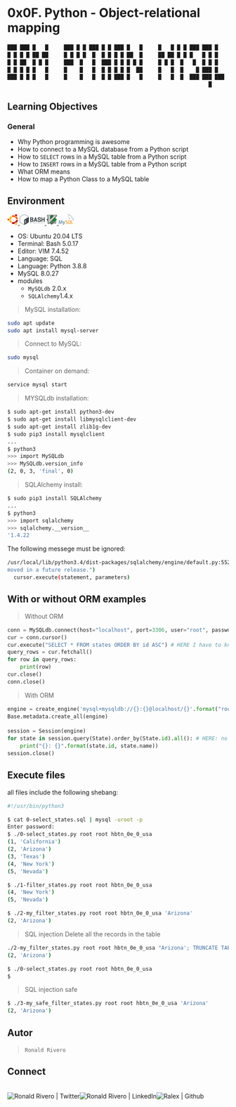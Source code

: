 # 0x0F. Python - Object-relational mapping

```sql
███ ███ █   █     ███ █ █ ███ █ █ ███ █   █     █   █ █ █ ███ ███ █
█ █ █ █ ██ ██     █ █ █ █  █  █ █ █ █ ██  █     ██ ██ █ █ █   █ █ █
█ █ ██  █ █ █     ███  █   █  ███ █ █ █ █ █     █ █ █  █   █  █ █ █
█ █ █ █ █   █     █    █   █  █ █ █ █ █  ██     █   █  █    █ ███ █
███ █ █ █   █     █    █   █  █ █ ███ █   █     █   █  █  ███ ███ ███
                                                                █
```

## Learning Objectives

### General

* Why Python programming is awesome
* How to connect to a MySQL database from a Python script
* How to ```SELECT``` rows in a MySQL table from a Python script
* How to ```INSERT``` rows in a MySQL table from a Python script
* What ORM means
* How to map a Python Class to a MySQL table

## Environment

<div>
<!-- Ubuntu --> <a href="https://ubuntu.com/" target="_blank"><img height="24px" src="https://raw.githubusercontent.com/ralexrivero/xelar_theme_profile/main/icons/ubuntu-icon.svg" alt="Ubuntu"> </a> <!-- GNU Bash --> <a href="https://www.vim.org/" target="_blank"><img height="24px" src="https://raw.githubusercontent.com/ralexrivero/xelar_theme_profile/main/icons/gnu-bash-logo.svg" alt="GNU Bash"> <!-- Vim --> <a href="https://www.vim.org/" target="_blank"><img height="24px" src="https://raw.githubusercontent.com/ralexrivero/xelar_theme_profile/main/icons/Vimlogo.svg" alt="Vim text editor"> </a> <!-- MySQL --> <a href="" target="_blank"><img height="24px" src="https://raw.githubusercontent.com/ralexrivero/xelar_theme_profile/main/icons/mysql.svg" alt="MySQL" > </a>
</div>

* OS: Ubuntu 20.04 LTS
* Terminal: Bash 5.0.17
* Editor: VIM 7.4.52
* Language: SQL
* Language: Python 3.8.8
* MySQL 8.0.27
* modules
  * ```MySQLdb``` 2.0.x
  * ```SQLAlchemy```1.4.x

>MySQL installation:

```bash
sudo apt update
sudo apt install mysql-server
```

> Connect to MySQL:

```bash
sudo mysql
```

> Container on demand:

```bash
service mysql start
```

> MYSQLdb installation:

```bash
$ sudo apt-get install python3-dev
$ sudo apt-get install libmysqlclient-dev
$ sudo apt-get install zlib1g-dev
$ sudo pip3 install mysqlclient
...
$ python3
>>> import MySQLdb
>>> MySQLdb.version_info
(2, 0, 3, 'final', 0)
```

> SQLAlchemy install:

```bash
$ sudo pip3 install SQLAlchemy
...
$ python3
>>> import sqlalchemy
>>> sqlalchemy.__version__
'1.4.22
```

The following messege must be ignored:

```bash
/usr/local/lib/python3.4/dist-packages/sqlalchemy/engine/default.py:552: Warning: (1681, "'@@SESSION.GTID_EXECUTED' is deprecated and will be re
moved in a future release.")
  cursor.execute(statement, parameters)
```

## With or without ORM examples

> Without ORM

```python
conn = MySQLdb.connect(host="localhost", port=3306, user="root", passwd="root", db="my_db", charset="utf8")
cur = conn.cursor()
cur.execute("SELECT * FROM states ORDER BY id ASC") # HERE I have to know SQL to grab all states in my database
query_rows = cur.fetchall()
for row in query_rows:
    print(row)
cur.close()
conn.close()
```

> With ORM

```python
engine = create_engine('mysql+mysqldb://{}:{}@localhost/{}'.format("root", "root", "my_db"), pool_pre_ping=True)
Base.metadata.create_all(engine)

session = Session(engine)
for state in session.query(State).order_by(State.id).all(): # HERE: no SQL query, only objects!
    print("{}: {}".format(state.id, state.name))
session.close()
```

## Execute files

all files include the following shebang:

```bash
#!/usr/bin/python3
```

```bash
$ cat 0-select_states.sql | mysql -uroot -p
Enter password:
$ ./0-select_states.py root root hbtn_0e_0_usa
(1, 'California')
(2, 'Arizona')
(3, 'Texas')
(4, 'New York')
(5, 'Nevada')
```

```bash
$ ./1-filter_states.py root root hbtn_0e_0_usa
(4, 'New York')
(5, 'Nevada')
```

```bash
$ ./2-my_filter_states.py root root hbtn_0e_0_usa 'Arizona'
(2, 'Arizona')
```

> SQL injection
  > Delete all the records in the table

```bash
./2-my_filter_states.py root root hbtn_0e_0_usa "Arizona'; TRUNCATE TABLE states ; SELECT * FROM states WHERE name = '"
(2, 'Arizona')
```

```bash
$ ./0-select_states.py root root hbtn_0e_0_usa
$
```

> SQL injection safe

```bash
$ ./3-my_safe_filter_states.py root root hbtn_0e_0_usa 'Arizona'
(2, 'Arizona')
```

## Autor

>```Ronald Rivero```

## Connect

<br>
<div>
<!-- Twitter -->
<a href="https://twitter.com/ralex_uy" target="_blank"> <img align="left" alt="Ronald Rivero | Twitter" src="https://img.shields.io/twitter/follow/ralex_uy?style=social"/> </a>
<!-- Linkedin -->
<a href="https://www.linkedin.com/in/ronald-rivero/" target="_blank"> <img align="left" alt="Ronald Rivero | LinkedIn" src="https://img.shields.io/badge/LinkedIn-Follow-blue?style=social&logo=linkedin"/> </a>
<!-- Github -->
<a href="https://github.com/ralexrivero/" target="_blank"> <img align="left" src="https://img.shields.io/github/followers/ralexrivero?style=social" alt="Ralex | Github"> </a>
</br>
</div>